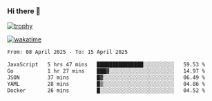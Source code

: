 ### Hi there 👋

[![trophy](https://github-profile-trophy.vercel.app/?username=cxnky&theme=dracula)](https://github.com/ryo-ma/github-profile-trophy)

[![wakatime](https://wakatime.com/badge/user/1c39c599-5497-41b9-a5be-2c4676e7fd23.svg)](https://wakatime.com/@1c39c599-5497-41b9-a5be-2c4676e7fd23)
<!--START_SECTION:waka-->

```txt
From: 08 April 2025 - To: 15 April 2025

JavaScript   5 hrs 47 mins   ███████████████░░░░░░░░░░   59.53 %
Go           1 hr 27 mins    ███▓░░░░░░░░░░░░░░░░░░░░░   14.97 %
JSON         37 mins         █▓░░░░░░░░░░░░░░░░░░░░░░░   06.49 %
YAML         28 mins         █▒░░░░░░░░░░░░░░░░░░░░░░░   04.86 %
Docker       26 mins         █░░░░░░░░░░░░░░░░░░░░░░░░   04.52 %
```

<!--END_SECTION:waka-->
